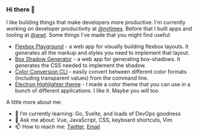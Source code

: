 ### Hi there 👋

I like building things that make developers more productive. I'm currently working on developer productivity at [@nytimes](https://github.com/nytimes). Before that I built apps and tooling at [@wwt](https://github.com/wwt). Some things I've made that you might find useful:

- [Flexbox Playground](https://flexbox.tech) - a web app for visually building flexbox layouts. It generates all the markup and styles you need to implement that layout.
- [Box Shadow Generator](https://box-shadow.dev) - a web app for generating box-shadows. It generates the CSS needed to implement the shadow.
- [Color Conversion CLI](https://www.npmjs.com/package/convert-color-cli) - easily convert between different color formats (including transparent values) from the command line.
- [Electron Highlighter theme](https://mikemcbride.dev/electron-highlighter) - I made a color theme that you can use in a bunch of different applications. I like it. Maybe you will too.


A little more about me:

- 🌱 I’m currently learning: Go, Svelte, and loads of DevOps goodness
- 💬 Ask me about: Vue, JavaScript, CSS, keyboard shortcuts, Vim
- 📫 How to reach me: [Twitter](https://twitter.com/_mcbridem_), [Email](mailto:mike@mikemcbride.dev)

